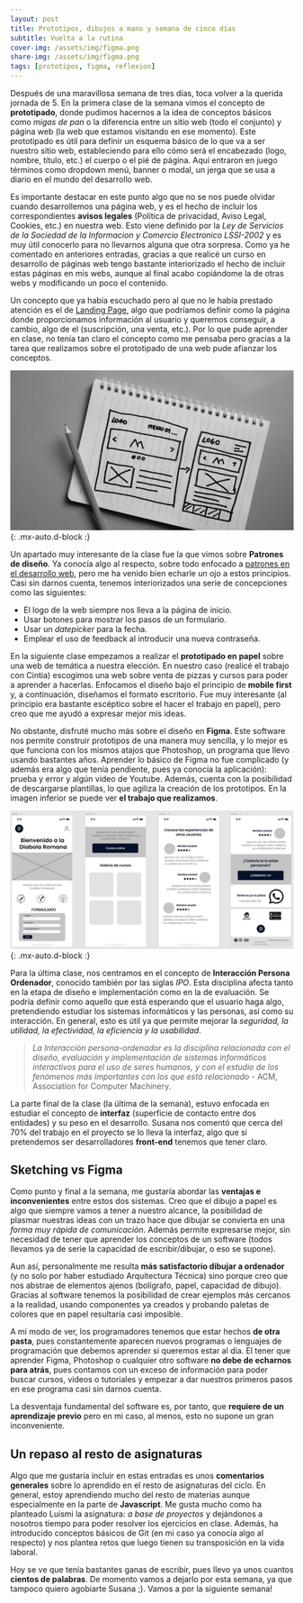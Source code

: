 ```yaml
---
layout: post
title: Prototipos, dibujos a mano y semana de cinco días
subtitle: Vuelta a la rutina
cover-img: /assets/img/figma.png
share-img: /assets/img/figma.png
tags: [prototipos, figma, reflexion]
---
```


Después de una maravillosa semana de tres días, toca volver a la querida jornada de 5. En la primera clase de la semana vimos el concepto de **prototipado**, donde pudimos hacernos a la idea de conceptos básicos como *migas de pan* o la diferencia entre un sitio web (todo el conjunto) y página web (la web que estamos visitando en ese momento). Este prototipado es útil para definir un esquema básico de lo que va a ser nuestro sitio web, estableciendo para ello cómo será el encabezado (logo, nombre, título, etc.) el cuerpo o el pié de página. Aquí entraron en juego términos como dropdown menú, banner o modal, un jerga que se usa a diario en el mundo del desarrollo web.

Es importante destacar en este punto algo que no se nos puede olvidar cuando desarrollemos una página web, y es el hecho de incluir los correspondientes **avisos legales** (Política de privacidad, Aviso Legal, Cookies, etc.) en nuestra web. Esto viene definido por la *Ley de Servicios de la Sociedad de la Informacion y Comercio Electronico LSSI-2002* y es muy útil conocerlo para no llevarnos alguna que otra sorpresa. Como ya he comentado en anteriores entradas, gracias a que realicé un curso en desarrollo de páginas web tengo bastante interiorizado el hecho de incluir estas páginas en mis webs, aunque al final acabo copiándome la de otras webs y modificando un poco el contenido.

Un concepto que ya había escuchado pero al que no le había prestado atención es el de [Landing Page](https://www.mdmarketingdigital.com/blog/que-es-una-landing-page-y-para-que-sirve/), algo que podríamos definir como la página donde proporcionamos información al usuario y queremos conseguir, a cambio, algo de el (suscripción, una venta, etc.). Por lo que pude aprender en clase, no tenía tan claro el concepto como me pensaba pero gracias a la tarea que realizamos sobre el prototipado de una web pude afianzar los conceptos.

![Ejemplo de prototipado web](/assets/img/sketch.jpg){: .mx-auto.d-block :}

Un apartado muy interesante de la clase fue la que vimos sobre **Patrones de diseño**. Ya conocía algo al respecto, sobre todo enfocado a [patrones en el desarrollo web](https://es.wikipedia.org/wiki/Patr%C3%B3n_de_dise%C3%B1o), pero me ha venido bien echarle un ojo a estos principios. Casi sin darnos cuenta, tenemos interiorizados una serie de concepciones como las siguientes:

- El logo de la web siempre nos lleva a la página de inicio.
- Usar botones para mostrar los pasos de un formulario.
- Usar un *datepicker* para la fecha.
- Emplear el uso de feedback al introducir una nueva contraseña.

En la siguiente clase empezamos a realizar el **prototipado en papel** sobre una web de temática a nuestra elección. En nuestro caso (realicé el trabajo con Cintia) escogimos una web sobre venta de pizzas y cursos para poder a aprender a hacerlas. Enfocamos el diseño bajo el principio de **mobile first** y, a continuación, diseñamos el formato escritorio. Fue muy interesante (al principio era bastante escéptico sobre el hacer el trabajo en papel), pero creo que me ayudó a expresar mejor mis ideas.

No obstante, disfruté mucho más sobre el diseño en **Figma**. Este software nos permite construir prototipos de una manera muy sencilla, y lo mejor es que funciona con los mismos atajos que Photoshop, un programa que llevo usando bastantes años. Aprender lo básico de Figma no fue complicado (y además era algo que tenía pendiente, pues ya conocía la aplicación): prueba y error y algún video de Youtube. Además, cuenta con la posibilidad de descargarse plantillas, lo que agiliza la creación de los prototipos. En la imagen inferior se puede ver **el trabajo que realizamos**.

![Prototipo en Figma](/assets/img/diabola.JPG){: .mx-auto.d-block :}

Para la última clase, nos centramos en el concepto de **Interacción Persona Ordenador**, conocido también por las siglas *IPO*. Esta disciplina afecta tanto en la etapa de diseño e implementación como en la de evaluación. Se podría definir como aquello que está esperando que el usuario haga algo, pretendiendo estudiar los sistemas informáticos y las personas, así como su interacción. En general, esto es útil ya que permite mejorar la *seguridad, la utilidad, la efectividad, la eficiencia y la usabilidad*.

> *La Interacción persona-ordenador es la disciplina relacionada con el diseño, evaluación y implementación de sistemas informáticos interactivos para el uso de seres humanos, y con el estudio de los fenómenos más importantes con los que está relacionado* - ACM, Association for Computer Machinery.

La parte final de la clase (la última de la semana), estuvo enfocada en estudiar el concepto de **interfaz** (superficie de contacto entre dos entidades) y su peso en el desarrollo. Susana nos comentó que cerca del 70% del trabajo en el proyecto se lo lleva la interfaz, algo que si pretendemos ser desarrolladores **front-end** tenemos que tener claro.

## Sketching  vs Figma

Como punto y final a la semana, me gustaría abordar las **ventajas e inconvenientes** entre estos dos sistemas. Creo que el dibujo a papel es algo que siempre vamos a tener a nuestro alcance, la posibilidad de plasmar nuestras ideas con un trazo hace que dibujar se convierta en una *forma muy rápida de comunicación*. Además permite expresarse mejor, sin necesidad de tener que aprender los conceptos de un software (todos llevamos ya de serie la capacidad de escribir/dibujar, o eso se supone).

Aun así, personalmente me resulta **más satisfactorio dibujar a ordenador** (y no solo por haber estudiado Arquitectura Técnica) sino porque creo que nos abstrae de elementos ajenos (bolígrafo, papel, capacidad de dibujo). Gracias al software tenemos la posibilidad de crear ejemplos más cercanos a la realidad, usando componentes ya creados y probando paletas de colores que en papel resultaría casi imposible.

A mi modo de ver, los programadores tenemos que estar hechos **de otra pasta**, pues constantemente aparecen nuevos programas o lenguajes de programación que debemos aprender si queremos estar al día. El tener que aprender Figma, Photoshop o cualquier otro software **no debe de echarnos para atrás**, pues contamos con un exceso de información para poder buscar cursos, videos o tutoriales y empezar a dar nuestros primeros pasos en ese programa casi sin darnos cuenta.

La desventaja fundamental del software es, por tanto, que **requiere de un aprendizaje previo** pero en mi caso, al menos, esto no supone un gran inconveniente.

## Un repaso al resto de asignaturas

Algo que me gustaría incluir en estas entradas es unos **comentarios generales** sobre lo aprendido en el resto de asignaturas del ciclo. En general, estoy aprendiendo mucho del resto de materias aunque especialmente en la parte de **Javascript**. Me gusta mucho como ha planteado Luismi la asignatura: *a base de proyectos* y dejándonos a nosotros tiempo para poder resolver los ejercicios en clase. Además, ha introducido conceptos básicos de Git (en mi caso ya conocía algo al respecto) y nos plantea retos que luego tienen su transposición en la vida laboral.

Hoy se ve que tenía bastantes ganas de escribir, pues llevo ya unos cuantos **cientos de palabras**. De momento vamos a dejarlo por esta semana, ya que tampoco quiero agobiarte Susana ;). Vamos a por la siguiente semana!
